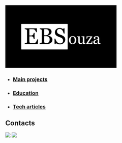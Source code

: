 
<img src="assets/EBSouza.png" alt="drawing" width="350"/>



* ###  [Main projects](https://github.com/ebsouza/ebsouza/tree/main/projects)

* ###  [Education](https://github.com/ebsouza/python)

* ###  [Tech articles](https://github.com/ebsouza/ebsouza/tree/main/articles)




## Contacts

[<img src="https://img.shields.io/badge/LinkedIn-0077B5?style=for-the-badge&logo=linkedin&logoColor=white">](https://www.linkedin.com/in/ebsouza/)
[<img src="https://img.shields.io/badge/Instagram-E4405F?style=for-the-badge&logo=instagram&logoColor=white">](https://www.instagram.com/erickbsouza/)


